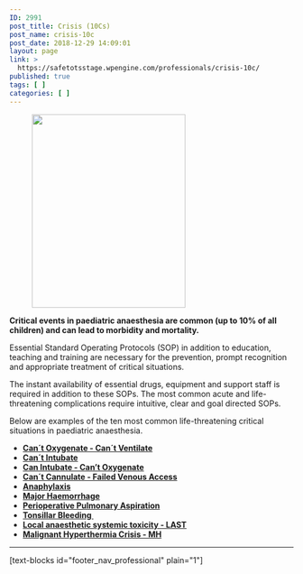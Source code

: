 ```yaml
---
ID: 2991
post_title: Crisis (10Cs)
post_name: crisis-10c
post_date: 2018-12-29 14:09:01
layout: page
link: >
  https://safetotsstage.wpengine.com/professionals/crisis-10c/
published: true
tags: [ ]
categories: [ ]
---
```

<!-- wp:image {"id":3191,"align":"center","width":490,"height":326} -->

<div class="wp-block-image">
  <figure class="aligncenter is-resized"> <p>
    <img class=" wp-image-3325 aligncenter" src="https://safetotsstage.wpengine.com/wp-content/uploads/2019/05/istockphoto-1065294202-2048x2048-238x300.png" alt="" width="272" height="343" />
  </p></figure>
</div>

**Critical events in paediatric anaesthesia are common (up to 10% of all children) and can lead to morbidity and mortality.**

<!-- /wp:paragraph -->

<!-- wp:paragraph -->

Essential Standard Operating Protocols (SOP) in addition to education, teaching and training are necessary for the prevention, prompt recognition and appropriate treatment of critical situations.

<!-- /wp:paragraph -->

<!-- wp:paragraph -->

The instant availability of essential drugs, equipment and support staff is required in addition to these SOPs. The most common acute and life-threatening complications require intuitive, clear and goal directed SOPs.

<!-- /wp:paragraph -->

<!-- wp:paragraph -->

Below are examples of the ten most common life-threatening critical situations in paediatric anaesthesia. 

<!-- /wp:paragraph -->

<!-- wp:list -->

*   **[Can´t Oxygenate - Can´t Ventilate][1]**
*   **[Can´t Intubate][2]**
*   **[Can Intubate - Can’t Oxygenate][3]**
*   **[Can´t Cannulate - Failed Venous Access][4]**
*   **[Anaphylaxis][5]**
*   **[Major Haemorrhage][6]**
*   **[Perioperative Pulmonary Aspiration][7]**
*   **[Tonsillar Bleeding ][8]**
*   **[Local anaesthetic systemic toxicity - LAST][9]**
*   **[Malignant Hyperthermia Crisis - MH][10]**

<!-- /wp:list -->

* * *

<!-- wp:separator -->

[text-blocks id="footer_nav_professional" plain="1"]

<!-- /wp:list -->

<!-- wp:paragraph -->

 

<!-- /wp:paragraph -->

 [1]: /safetots-crisis-sops/cant-oxygenate-cant-ventilate/
 [2]: /safetots-crisis-sops/cant-intubate/
 [3]: /safetots-crisis-sops/can-intubate-cant-oxygenate/
 [4]: /safetots-crisis-sops/cant-cannulate-failed-venous-access/
 [5]: /safetots-crisis-sops/anaphylaxis/
 [6]: /safetots-crisis-sops/major-haemorrhage/
 [7]: /safetots-crisis-sops/perioperative-pulmonary-aspiration/
 [8]: /safetots-crisis-sops/tonsillar-bleeding/
 [9]: /safetots-crisis-sops/local-anaesthetic-systemic-toxicity-last/
 [10]: /safetots-crisis-sops/malignant-hyperthermia-crisis-mh/